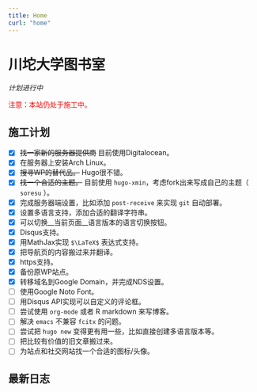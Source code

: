 ```yaml
---
title: Home
curl: "home"
---
```


# 川坨大学图书室
_计划进行中_

<span style="color:red">注意：本站仍处于施工中。</span>

## 施工计划

- [x] ~~找一家新的服务器提供商~~ 目前使用Digitalocean。
- [x] 在服务器上安装Arch Linux。
- [x] ~~搜寻WP的替代品。~~ Hugo很不错。
- [x] ~~找一个合适的主题。~~ 目前使用 `hugo-xmin`，考虑fork出来写成自己的主题（ `soresu` ）。
- [x] 完成服务器端设置，比如添加 `post-receive` 来实现 `git` 自动部署。
- [x] 设置多语言支持，添加合适的翻译字符串。
- [x] 可以切换__当前页面__语言版本的语言切换按钮。
- [x] Disqus支持。
- [x] 用MathJax实现 `$\LaTeX$` 表达式支持。
- [x] 把导航页的内容搬过来并翻译。
- [x] https支持。
- [x] 备份原WP站点。
- [x] 转移域名到Google Domain，并完成NDS设置。
- [ ] 使用Google Noto Font。
- [ ] 用Disqus API实现可以自定义的评论框。
- [ ] 尝试使用 `org-mode` 或者 R markdown 来写博客。
- [ ] 解决 `emacs` 不兼容 `fcitx` 的问题。
- [ ] 尝试把 `hugo new` 变得更有用一些，比如直接创建多语言版本等。
- [ ] 把比较有价值的旧文章搬过来。
- [ ] 为站点和社交网站找一个合适的图标/头像。

## 最新日志
